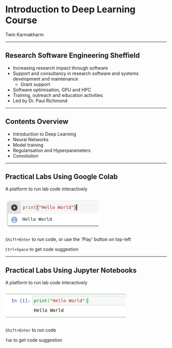 # Introduction to Deep Learning Course
Twin Karmakharm

---

<!-- .slide: data-background="/assets/img/rse-logo.svg" -->
<!-- .slide: data-background-opacity="0.4" -->

## Research Software Engineering Sheffield

* Increasing research impact through software
* Support and consultancy in research software and systems development and maintenance
    * Grant support
* Software optimisation, GPU and HPC
* Training, outreach and education activities
* Led by Dr. Paul Richmond

---

## Contents Overview

* Introduction to Deep Learning
* Neural Networks
* Model training
* Regularisation and Hyperparameters
* Convolution


---

## Practical Labs Using Google Colab
A platform to run lab code interactively

<img src="assets/img/colab-cell.png"/>

`Shift+Enter` to run code, or use the 'Play' button on top-left 

`Ctrl+Space` to get code suggestion

---


## Practical Labs Using Jupyter Notebooks
A platform to run lab code interactively

<img src="assets/img/jupyter-cell.png"/>

`Shift+Enter` to run code

`Tab` to get code suggestion






